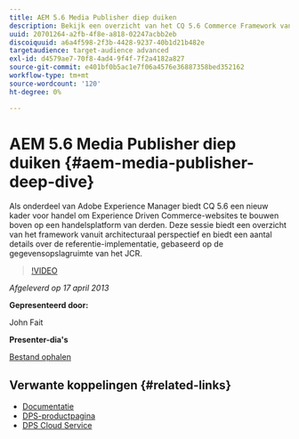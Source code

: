```yaml
---
title: AEM 5.6 Media Publisher diep duiken
description: Bekijk een overzicht van het CQ 5.6 Commerce Framework vanuit een architecturaal perspectief. Leer de details van de referentie-implementatie, gebaseerd op de gegevensopslagruimte van het JCR.
uuid: 20701264-a2fb-4f8e-a818-02247acbb2eb
discoiquuid: a6a4f598-2f3b-4428-9237-40b1d21b482e
targetaudience: target-audience advanced
exl-id: d4579ae7-70f8-4ad4-9f4f-7f2a4182a827
source-git-commit: e401bf0b5ac1e7f06a4576e36887358bed352162
workflow-type: tm+mt
source-wordcount: '120'
ht-degree: 0%

---
```


# AEM 5.6 Media Publisher diep duiken {#aem-media-publisher-deep-dive}

Als onderdeel van Adobe Experience Manager biedt CQ 5.6 een nieuw kader voor handel om Experience Driven Commerce-websites te bouwen boven op een handelsplatform van derden. Deze sessie biedt een overzicht van het framework vanuit architecturaal perspectief en biedt een aantal details over de referentie-implementatie, gebaseerd op de gegevensopslagruimte van het JCR.

>[!VIDEO](https://video.tv.adobe.com/v/19574/?quality=9)

*Afgeleverd op 17 april 2013*

**Gepresenteerd door:**

John Fait

**Presenter-dia&#39;s**

[Bestand ophalen](assets/cq-gems-aem-media-publisher-04-17-2013-final.pdf)

## Verwante koppelingen {#related-links}

* [Documentatie](https://docs.adobe.com/content/docs/en/cq/5-6-1/media-publisher.html)
* [DPS-productpagina](https://www.adobe.com/ca/products/digital-publishing-suite-family.html)
* [DPS Cloud Service](https://helpx.adobe.com/digital-publishing-suite/help/eol-statement-for-dpsc.html)
